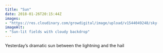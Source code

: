 ```yaml
---
title: "Sun"
date: 2018-01-26T20:15:44Z
images: 
- "https://res.cloudinary.com/growdigital/image/upload/v1544049248/sky-28116766899.jpg"
imageAlt: 
- "Sun-lit fields with cloudy backdrop"
---
```


Yesterday’s dramatic sun between the lightning and the hail
